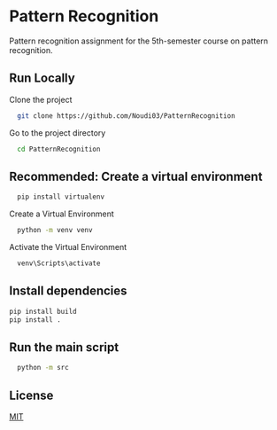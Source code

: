 # Pattern Recognition  
Pattern recognition assignment for the 5th-semester course on pattern recognition.
## Run Locally  

Clone the project  

~~~bash  
  git clone https://github.com/Noudi03/PatternRecognition
~~~

Go to the project directory  

~~~bash  
  cd PatternRecognition
~~~

## Recommended: Create a virtual environment  

~~~bash
  pip install virtualenv
~~~

Create a Virtual Environment
~~~bash
  python -m venv venv
~~~

Activate the Virtual Environment
~~~bash
  venv\Scripts\activate
~~~


## Install dependencies  

~~~bash  
pip install build
pip install .
~~~

## Run the main script
~~~bash
  python -m src
~~~


## License  

[MIT](https://choosealicense.com/licenses/mit/)